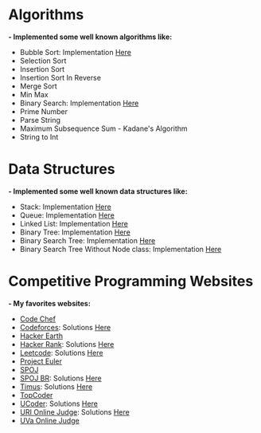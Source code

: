 # Algorithms

**- Implemented some well known algorithms like:**

- Bubble Sort: Implementation [Here](https://github.com/LeandroTk/algorithms/blob/master/computer_science/algorithms/sorting/bubble_sort/bubble_sort.py)
- Selection Sort
- Insertion Sort
- Insertion Sort In Reverse
- Merge Sort
- Min Max
- Binary Search: Implementation [Here](https://github.com/LeandroTk/algorithms/blob/master/computer_science/algorithms/search/binary_search.py)
- Prime Number
- Parse String
- Maximum Subsequence Sum - Kadane's Algorithm
- String to Int

# Data Structures

**- Implemented some well known data structures like:**

- Stack: Implementation [Here](https://github.com/LeandroTk/algorithms/blob/master/computer_science/data_structures/stack/stack.py)
- Queue: Implementation [Here](https://github.com/LeandroTk/algorithms/blob/master/computer_science/data_structures/queue/queue.py)
- Linked List: Implementation [Here](https://github.com/LeandroTk/algorithms/blob/master/computer_science/data_structures/linked_list/linked_list.py)
- Binary Tree: Implementation [Here](https://github.com/LeandroTk/algorithms/blob/master/computer_science/data_structures/binary_tree/binary_tree.py)
- Binary Search Tree: Implementation [Here](https://github.com/LeandroTk/algorithms/blob/master/computer_science/data_structures/binary_search_tree/binary_search_tree.py)
- Binary Search Tree Without Node class: Implementation [Here](https://github.com/LeandroTk/algorithms/blob/master/computer_science/data_structures/binary_search_tree_without_node/binary_search_tree.py)

# Competitive Programming Websites

**- My favorites websites:**

- [Code Chef](https://www.codechef.com/)
- [Codeforces](https://codeforces.com): Solutions [Here](https://github.com/LeandroTk/algorithms/tree/master/competitive_programming/programming_contests/codeforces/div2)
- [Hacker Earth](https://www.hackerearth.com/)
- [Hacker Rank](https://www.hackerrank.com/): Solutions [Here](https://github.com/LeandroTk/algorithms/tree/master/competitive_programming/programming_contests/hacker_rank)
- [Leetcode](https://leetcode.com): Solutions [Here](https://github.com/LeandroTk/algorithms/tree/master/interview_training/leetcode)
- [Project Euler](https://projecteuler.net/)
- [SPOJ](https://www.spoj.com/)
- [SPOJ BR](https://br.spoj.com/): Solutions [Here](https://github.com/LeandroTk/algorithms/tree/master/competitive_programming/programming_contests/spoj_br)
- [Timus](https://acm.timus.ru/): Solutions [Here](https://github.com/LeandroTk/algorithms/tree/master/competitive_programming/programming_contests/timus)
- [TopCoder](https://www.topcoder.com/)
- [UCoder](https://ucoder.com.br/): Solutions [Here](https://github.com/LeandroTk/algorithms/tree/master/competitive_programming/programming_contests/ucoder)
- [URI Online Judge](https://urionlinejudge.com.br): Solutions [Here](https://github.com/LeandroTk/algorithms/tree/master/competitive_programming/programming_contests/uri)
- [UVa Online Judge](https://uva.onlinejudge.org/)
